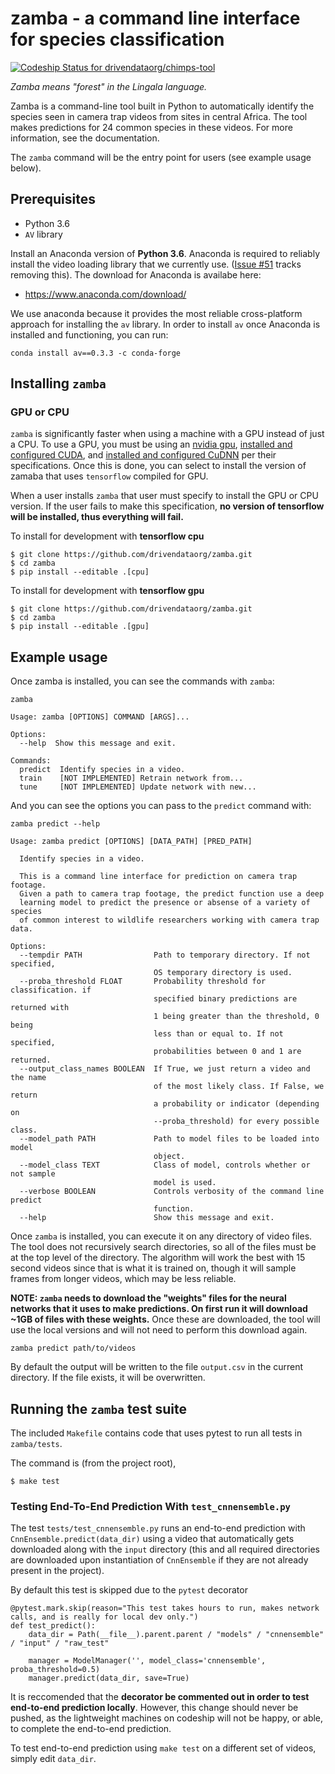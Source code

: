 # zamba - a command line interface for species classification

[ ![Codeship Status for drivendataorg/chimps-tool](https://app.codeship.com/projects/03e3a040-0b6d-0136-afe4-3aeedc3a22e1/status?branch=master)](https://app.codeship.com/projects/281856)

_Zamba means "forest" in the Lingala language._

Zamba is a command-line tool built in Python to automatically identify the species seen in camera trap videos from sites in central Africa. The tool makes predictions for 24 common species in these videos. For more information, see the documentation.

The `zamba` command will be the entry point for users (see example usage below).

## Prerequisites

 - Python 3.6
 - `AV` library

Install an Anaconda version of **Python 3.6**. Anaconda is required to reliably install the video loading library that we currently use. ([Issue #51](https://github.com/drivendataorg/zamba/issues/51) tracks removing this). The download for Anaconda is availabe here:

 - https://www.anaconda.com/download/

We use anaconda because it provides the most reliable cross-platform approach for installing the `av` library. In order to install `av` once Anaconda is installed and functioning, you can run:

```
conda install av==0.3.3 -c conda-forge
```

## Installing `zamba`

### GPU or CPU

`zamba` is significantly faster when using a machine with a GPU instead of just a CPU. To use a GPU, you must be using an [nvidia gpu](https://www.nvidia.com/Download/index.aspx?lang=en-us), [installed and configured CUDA](https://developer.nvidia.com/cuda-downloads), and [installed and configured CuDNN](https://developer.nvidia.com/cudnn) per their specifications. Once this is done, you can select to install the version of zamaba that uses `tensorflow` compiled for GPU.

When a user installs `zamba` that user must specify to install the GPU or CPU version. If the user fails to make this specification, **no version of tensorflow will be installed, thus everything will fail.**

To install for development with **tensorflow cpu**
```
$ git clone https://github.com/drivendataorg/zamba.git
$ cd zamba
$ pip install --editable .[cpu]
```

To install for development with **tensorflow gpu**
```
$ git clone https://github.com/drivendataorg/zamba.git
$ cd zamba
$ pip install --editable .[gpu]
```


## Example usage

Once zamba is installed, you can see the commands with `zamba`:

`zamba`

```
Usage: zamba [OPTIONS] COMMAND [ARGS]...

Options:
  --help  Show this message and exit.

Commands:
  predict  Identify species in a video.
  train    [NOT IMPLEMENTED] Retrain network from...
  tune     [NOT IMPLEMENTED] Update network with new...
```

And you can see the options you can pass to the `predict` command with:

`zamba predict --help`

```
Usage: zamba predict [OPTIONS] [DATA_PATH] [PRED_PATH]

  Identify species in a video.

  This is a command line interface for prediction on camera trap footage.
  Given a path to camera trap footage, the predict function use a deep
  learning model to predict the presence or absense of a variety of species
  of common interest to wildlife researchers working with camera trap data.

Options:
  --tempdir PATH                Path to temporary directory. If not specified,
                                OS temporary directory is used.
  --proba_threshold FLOAT       Probability threshold for classification. if
                                specified binary predictions are returned with
                                1 being greater than the threshold, 0 being
                                less than or equal to. If not specified,
                                probabilities between 0 and 1 are returned.
  --output_class_names BOOLEAN  If True, we just return a video and the name
                                of the most likely class. If False, we return
                                a probability or indicator (depending on
                                --proba_threshold) for every possible class.
  --model_path PATH             Path to model files to be loaded into model
                                object.
  --model_class TEXT            Class of model, controls whether or not sample
                                model is used.
  --verbose BOOLEAN             Controls verbosity of the command line predict
                                function.
  --help                        Show this message and exit.
```

Once `zamba` is installed, you can execute it on any directory of video files. The tool does not recursively search directories, so all of the files must be at the top level of the directory. The algorithm will work the best with 15 second videos since that is what it is trained on, though it will sample frames from longer videos, which may be less reliable.

**NOTE: `zamba` needs to download the "weights" files for the neural networks that it uses to make predictions. On first run it will download ~1GB of files with these weights.** Once these are downloaded, the tool will use the local versions and will not need to perform this download again.

`zamba predict path/to/videos`

By default the output will be written to the file `output.csv` in the current directory. If the file exists, it will be overwritten.

## Running the `zamba` test suite

The included `Makefile` contains code that uses pytest to run all tests in `zamba/tests`.

The command is (from the project root),

```
$ make test
```

### Testing End-To-End Prediction With `test_cnnensemble.py`
The test `tests/test_cnnensemble.py` runs an end-to-end prediction with `CnnEnsemble.predict(data_dir)` using a video that automatically gets downloaded along with the `input` directory (this and all required directories are downloaded upon instantiation of `CnnEnsemble` if they are not already present in the project).

By default this test is skipped due to the `pytest` decorator

```
@pytest.mark.skip(reason="This test takes hours to run, makes network calls, and is really for local dev only.")
def test_predict():
    data_dir = Path(__file__).parent.parent / "models" / "cnnensemble" / "input" / "raw_test"

    manager = ModelManager('', model_class='cnnensemble', proba_threshold=0.5)
    manager.predict(data_dir, save=True)
```

It is reccomended that the **decorator be commented out in order to test end-to-end prediction locally**. However, this change should never be pushed, as the lightweight machines on codeship will not be happy, or able, to complete the end-to-end prediction.

To test end-to-end prediction using `make test` on a different set of videos, simply edit `data_dir`.


